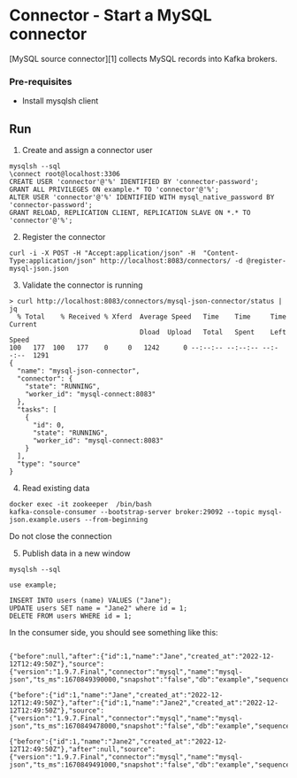 # Connector - Start a MySQL connector

[MySQL source connector][1] collects MySQL records into Kafka brokers.

### Pre-requisites

- Install mysqlsh client


## Run

1. Create and assign a connector user

```
mysqlsh --sql
\connect root@localhost:3306
CREATE USER 'connector'@'%' IDENTIFIED BY 'connector-password';
GRANT ALL PRIVILEGES ON example.* TO 'connector'@'%';
ALTER USER 'connector'@'%' IDENTIFIED WITH mysql_native_password BY 'connector-password'; 
GRANT RELOAD, REPLICATION CLIENT, REPLICATION SLAVE ON *.* TO 'connector'@'%';
```


2. Register the connector

```
curl -i -X POST -H "Accept:application/json" -H  "Content-Type:application/json" http://localhost:8083/connectors/ -d @register-mysql-json.json
```


3. Validate the connector is running

```
> curl http://localhost:8083/connectors/mysql-json-connector/status | jq                                                                         
  % Total    % Received % Xferd  Average Speed   Time    Time     Time  Current
                                 Dload  Upload   Total   Spent    Left  Speed
100   177  100   177    0     0   1242      0 --:--:-- --:--:-- --:--:--  1291
{
  "name": "mysql-json-connector",
  "connector": {
    "state": "RUNNING",
    "worker_id": "mysql-connect:8083"
  },
  "tasks": [
    {
      "id": 0,
      "state": "RUNNING",
      "worker_id": "mysql-connect:8083"
    }
  ],
  "type": "source"
}
```


4. Read existing data

```
docker exec -it zookeeper  /bin/bash
kafka-console-consumer --bootstrap-server broker:29092 --topic mysql-json.example.users --from-beginning
```

Do not close the connection 

5. Publish data in a new window

```
mysqlsh --sql

use example;

INSERT INTO users (name) VALUES ("Jane");
UPDATE users SET name = "Jane2" where id = 1;
DELETE FROM users WHERE id = 1;
```

In the consumer side, you should see something like this:

```

{"before":null,"after":{"id":1,"name":"Jane","created_at":"2022-12-12T12:49:50Z"},"source":{"version":"1.9.7.Final","connector":"mysql","name":"mysql-json","ts_ms":1670849390000,"snapshot":"false","db":"example","sequence":null,"table":"users","server_id":1,"gtid":null,"file":"binlog.000002","pos":1645,"row":0,"thread":9,"query":null},"op":"c","ts_ms":1670849457961,"transaction":null}

{"before":{"id":1,"name":"Jane","created_at":"2022-12-12T12:49:50Z"},"after":{"id":1,"name":"Jane2","created_at":"2022-12-12T12:49:50Z"},"source":{"version":"1.9.7.Final","connector":"mysql","name":"mysql-json","ts_ms":1670849478000,"snapshot":"false","db":"example","sequence":null,"table":"users","server_id":1,"gtid":null,"file":"binlog.000002","pos":2209,"row":0,"thread":9,"query":null},"op":"u","ts_ms":1670849478737,"transaction":null}

{"before":{"id":1,"name":"Jane2","created_at":"2022-12-12T12:49:50Z"},"after":null,"source":{"version":"1.9.7.Final","connector":"mysql","name":"mysql-json","ts_ms":1670849491000,"snapshot":"false","db":"example","sequence":null,"table":"users","server_id":1,"gtid":null,"file":"binlog.000002","pos":2526,"row":0,"thread":9,"query":null},"op":"d","ts_ms":1670849491395,"transaction":null}
```

